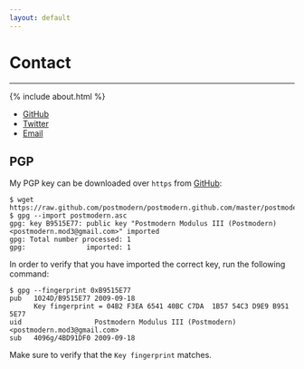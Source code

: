```yaml
---
layout: default
---
```


# Contact
-----------------------------------------------------------------------------

{% include about.html %}

* [GitHub](http://github.com/postmodern)
* [Twitter](http://twitter.com/postmodern_mod3)
* [Email](mailto:postmodern.mod3@gmail.com)

<h2 id="pgp">PGP</h2>

My PGP key can be downloaded over `https` from [GitHub](https://raw.github.com/postmodern/postmodern.github.com/master/postmodern.asc):

    $ wget https://raw.github.com/postmodern/postmodern.github.com/master/postmodern.asc
    $ gpg --import postmodern.asc
    gpg: key B9515E77: public key "Postmodern Modulus III (Postmodern) <postmodern.mod3@gmail.com>" imported
    gpg: Total number processed: 1
    gpg:               imported: 1

In order to verify that you have imported the correct key, run the following
command:

    $ gpg --fingerprint 0xB9515E77
    pub   1024D/B9515E77 2009-09-18
          Key fingerprint = 04B2 F3EA 6541 40BC C7DA  1B57 54C3 D9E9 B951 5E77
    uid                  Postmodern Modulus III (Postmodern) <postmodern.mod3@gmail.com>
    sub   4096g/4BD91DF0 2009-09-18
    
Make sure to verify that the `Key fingerprint` matches.
